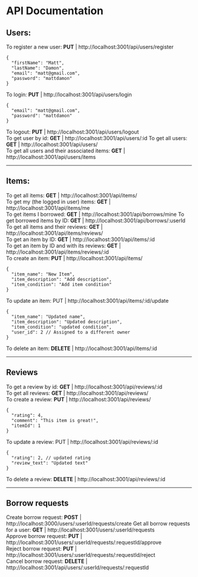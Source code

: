 # API Documentation
## Users:

To register a new user: **PUT** | http://localhost:3001/api/users/register  
```code
{
  "firstName": "Matt",
  "lastName": "Damon",
  "email": "matt@gmail.com",
  "password": "mattdamon"
}
```
To login: **PUT** | http://localhost:3001/api/users/login  
```code
{
  "email": "matt@gmail.com",
  "password": "mattdamon"
}
```  
To logout: **PUT** | http://localhost:3001/api/users/logout  
To get user by id: **GET** | http://localhost:3001/api/users/:id
To get all users: **GET** | http://localhost:3001/api/users/   
To get all users and their associated items:  **GET** | http://localhost:3001/api/users/items   

---

## Items:

To get all items: **GET** | http://localhost:3001/api/items/  
To get my (the logged in user) items: **GET** | http://localhost:3001/api/items/me  
To get items I borrowed: **GET** | http://localhost:3001/api/borrows/mine
To get borrowed items by ID: **GET** | http://localhost:3001/api/borrows/:userId
To get all items and their reviews: **GET** | http://localhost:3001/api/items/reviews/  
To get an item by ID: **GET** | http://localhost:3001/api/items/:id  
To get an item by ID and with its reviews: **GET** | http://localhost:3001/api/items/reviews/:id  
To create an item: **PUT** | http://localhost:3001/api/items/  
```code
{
  "item_name": "New Item",
  "item_description": "Add description",
  "item_condition": "Add item condition"
}
```
To update an item: PUT | http://localhost:3001/api/items/:id/update
```code
{
  "item_name": "Updated name",
  "item_description": "Updated description",
  "item_condition": "updated condition",
  "user_id": 2 // Assigned to a different owner
}
```
To delete an item: **DELETE** | http://localhost:3001/api/items/:id  

---
## Reviews

To get a review by id: **GET** | http://localhost:3001/api/reviews/:id  
To get all reviews: **GET** | http://localhost:3001/api/reviews/  
To create a review: **PUT** | http://localhost:3001/api/reviews/  
```code
{
  "rating": 4,
  "comment": "This item is great!",
  "itemId": 1
}
```
To update a review: PUT | http://localhost:3001/api/reviews/:id  
```code
{
  "rating": 2, // updated rating
  "review_text": "Updated text"
}
```
To delete a review: **DELETE** | http://localhost:3001/api/reviews/:id  

---
## Borrow requests
Create borrow request: **POST** | http://localhost:3000/users/:userId/requests/create
Get all borrow requests for a user: **GET** | http://localhost:3001/users/:userId/requests  
Approve borrow request: **PUT** | http://localhost:3001/users/:userId/requests/:requestId/approve  
Reject borrow request: **PUT** | http://localhost:3001/users/:userId/requests/:requestId/reject  
Cancel borrow request: **DELETE** | http://localhost:3001/api/users/:userId/requests/:requestId